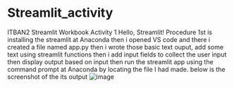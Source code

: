 # Streamlit_activity
ITBAN2 Streamlit Workbook
Activity 1 Hello, Streamlit! Procedure
1st is installing the streamlit at Anaconda
then i opened VS code and there i created a file named app.py then i wrote those basic text ouput, add some text using streamlit functions then i add input fields to collect the user input then display output based on input then run the streamlit app using the command prompt at Anaconda by locating the file I had made.
below is the screenshot of the its output
![image](https://github.com/user-attachments/assets/abb7cda4-7c06-4ebe-983d-10caa1477346)


